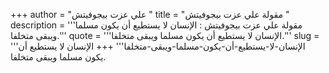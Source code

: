 +++
author = "علي عزت بيجوفيتش "
title = "مقولة علي عزت بيجوفيتش "
description = '''مقولة علي عزت بيجوفيتش : الإنسان لا يستطيع أن يكون مسلما ويبقى متخلفا.'''
quote = '''الإنسان لا يستطيع أن يكون مسلما ويبقى متخلفا.'''
slug = '''الإنسان-لا-يستطيع-أن-يكون-مسلما-ويبقى-متخلفا'''
+++
الإنسان لا يستطيع أن يكون مسلما ويبقى متخلفا.
